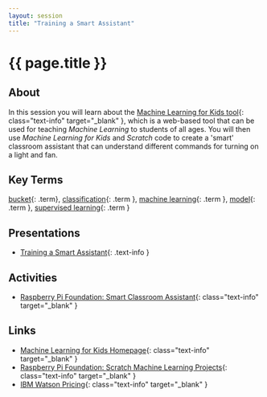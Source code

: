```yaml
---
layout: session
title: "Training a Smart Assistant"
---
```


# {{ page.title }}

## About

In this session you will learn about the [Machine Learning for Kids tool](https://machinelearningforkids.co.uk/){: class="text-info" target="_blank" }, which is a web-based tool that can be used for teaching *Machine Learning* to students of all ages.
You will then use *Machine Learning for Kids* and *Scratch* code to create a 'smart' classroom assistant that can understand different commands for turning on a light and fan.

## Key Terms

[bucket](){: .term}, [classification](){: .term }, [machine learning](){: .term }, [model](){: .term }, [supervised learning](){: .term }

## Presentations

- [Training a Smart Assistant](presentation/training_a_smart_assistant.pdf){: .text-info } <i class="fas fa-file-pdf session-icon"></i>

## Activities

- [Raspberry Pi Foundation: Smart Classroom Assistant](https://projects.raspberrypi.org/en/projects/smart-classroom){: class="text-info" target="_blank" } <i class="fas fa-link session-icon"></i>

## Links

- [Machine Learning for Kids Homepage](https://machinelearningforkids.co.uk/){: class="text-info" target="_blank" } <i class="fas fa-link session-icon"></i>
- [Raspberry Pi Foundation: Scratch Machine Learning Projects](https://projects.raspberrypi.org/en/pathways/scratch-machine-learning){: class="text-info" target="_blank" } <i class="fas fa-link session-icon"></i>
- [IBM Watson Pricing](https://www.ibm.com/cloud/watson-assistant/pricing/){: class="text-info" target="_blank" } <i class="fas fa-link session-icon"></i>